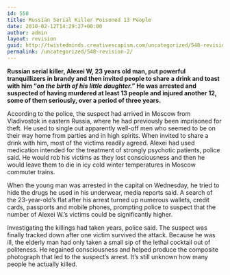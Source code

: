 ```yaml
---
id: 550
title: Russian Serial Killer Poisoned 13 People
date: 2010-02-12T14:29:27+00:00
author: admin
layout: revision
guid: http://twistedminds.creativescapism.com/uncategorized/548-revision-2/
permalink: /uncategorized/548-revision-2/
---
```

<p class="dropcap-first">
  <strong>Russian serial killer, Alexei W, 23 years old man, put powerful tranquillizers in brandy and then invited people to share a drink and toast with him &#8220;<em>on the birth of his little daughter.&#8221;</em> He was arrested and suspected of having murdered at least 13 people and injured another 12, some of them seriously, over a period of three years.</strong>
</p>

According to the police, the suspect had arrived in Moscow from Vladivostok in eastern Russia, where he had previously been imprisoned for theft. He used to single out apparently well-off men who seemed to be on their way home from parties and in high spirits. When invited to share a drink with him, most of the victims readily agreed. Alexei had used medication intended for the treatment of strongly psychotic patients, police said. He would rob his victims as they lost consciousness and then he would leave them to die in icy cold winter temperatures in Moscow commuter trains.

When the young man was arrested in the capital on Wednesday, he tried to hide the drugs he used in his underwear, media reports said. A search of the 23-year-old&#8217;s flat after his arrest turned up numerous wallets, credit cards, passports and mobile phones, prompting police to suspect that the number of Alexei W.&#8217;s victims could be significantly higher.

Investigating the killings had taken years, police said. The suspect was finally tracked down after one victim survived the attack. Because he was ill, the elderly man had only taken a small sip of the lethal cocktail out of politeness. He regained consciousness and helped produce the composite photograph that led to the suspect&#8217;s arrest. It&#8217;s still unknown how many people he actually killed.